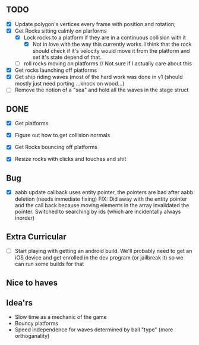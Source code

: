 ## TODO
- [x] Update polygon's vertices every frame with position and rotation;
- [x] Get Rocks sitting calmly on plarforms
	- [x] Lock rocks to a platform if they are in a continuous collision with it
		- [x] Not in love with the way this currently works. I think that the rock should check if it's velocity would move it from the platform and set it's state depend of that.
	- [ ] roll rocks moving on platforms // Not sure if I actually care about this
- [x] Get rocks launching off platforms
- [x] Get ship riding waves (most of the hard work was done in v1 (should mostly just need porting ...knock on wood...)
- [ ] Remove the notion of a "sea" and hold all the waves in the stage struct

## DONE
- [x] Get platforms
- [x] Figure out how to get collision normals
- [x] Get Rocks bouncing off platforms
- [x] Resize rocks with clicks and touches and shit


## Bug
- [x] aabb update callback uses entity pointer, the pointers are bad after aabb deletion (needs immediate fixing)
	FIX: Did away with the entity pointer and the call back because moving elements in the array invalidated the pointer. Switched to searching by ids (which are incidentally always inorder)


## Extra Curricular
- [ ] Start playing with getting an android build. We'll probably need to get an iOS device
	and get enrolled in the dev program (or jailbreak it) so we can run some builds for that

## Nice to haves

## Idea'rs

* Slow time as a mechanic of the game
* Bouncy platforms
* Speed independence for waves determined by ball "type" (more orthoganality)



